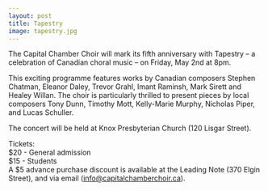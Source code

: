 ```yaml
---
layout: post
title: Tapestry
image: tapestry.jpg 
---
```

 
The Capital Chamber Choir will mark its fifth anniversary with Tapestry – a celebration of Canadian choral music – on Friday, May 2nd at 8pm. 

This exciting programme features works by Canadian composers Stephen Chatman, Eleanor Daley, Trevor Grahl, Imant Raminsh, Mark Sirett and Healey Willan. The choir is particularly thrilled to present pieces by local composers Tony Dunn, Timothy Mott, Kelly-Marie Murphy, Nicholas Piper, and Lucas Schuller. 

The concert will be held at Knox Presbyterian Church (120 Lisgar Street). 
 
Tickets:   
$20 - General admission   
$15 - Students    
A $5 advance purchase discount is available at the Leading Note (370 Elgin Street), and via email ([info@capitalchamberchoir.ca][1]).

[1]:mailto:info@capitalchamberchoir.ca
